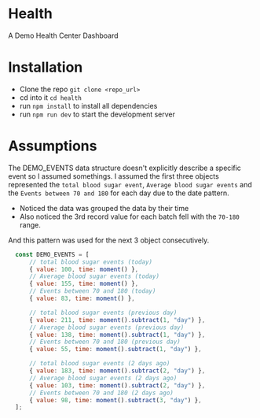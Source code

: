 # Health
A Demo Health Center Dashboard

# Installation
- Clone the repo `git clone <repo_url>`
- cd into it `cd health`
- run `npm install` to install all dependencies
- run `npm run dev` to start the development server

# Assumptions

The DEMO_EVENTS data structure doesn't explicitly describe a specific event so I assumed somethings.
I assumed the first three objects represented the `total blood sugar event`, `Average blood sugar events` and the `Events between 70 and 180` for each day due to the date pattern.

- Noticed the data was grouped the data by their time
- Also noticed the 3rd record value for each batch fell with the `70-180` range.

And this pattern was used for the next 3 object consecutively.

```js
  const DEMO_EVENTS = [
      // total blood sugar events (today)
      { value: 100, time: moment() },
      // Average blood sugar events (today)
      { value: 155, time: moment() },
      // Events between 70 and 180 (today)
      { value: 83, time: moment() },

      // total blood sugar events (previous day)
      { value: 211, time: moment().subtract(1, "day") },
      // Average blood sugar events (previous day)
      { value: 138, time: moment().subtract(1, "day") },
      // Events between 70 and 180 (previous day)
      { value: 55, time: moment().subtract(1, "day") },

      // total blood sugar events (2 days ago)
      { value: 183, time: moment().subtract(2, "day") },
      // Average blood sugar events (2 days ago)
      { value: 103, time: moment().subtract(2, "day") },
      // Events between 70 and 180 (2 days ago)
      { value: 98, time: moment().subtract(3, "day") },
  ];

````

